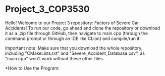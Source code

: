 # Project_3_COP3530

Hello! Welcome to our Project 3 repository: Factors of Severe Car Accidents! To run our code, go ahead and clone the repository or download it as a .zip file through GitHub, then navigate to main.cpp (through the command prompt or through an IDE like CLion) and compile/run it!

Important note: Make sure that you download the whole repository, including "CMakeLists.txt" and "Severe_Accident_Database.csv", as "main.cpp" won't work without these other files.

*How to Use the Program:
